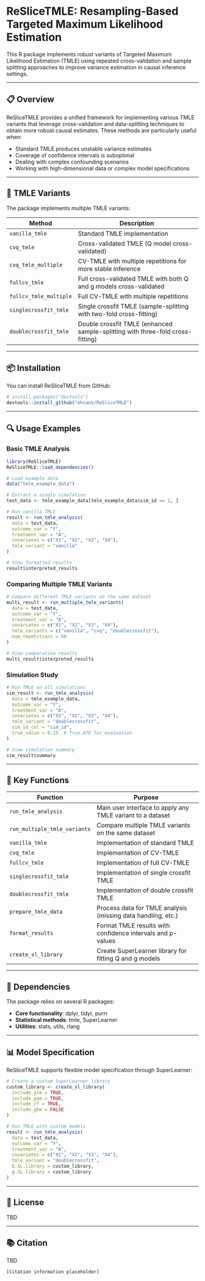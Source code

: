 # ReSliceTMLE: Resampling-Based Targeted Maximum Likelihood Estimation

This R package implements robust variants of Targeted Maximum Likelihood Estimation (TMLE) using repeated cross-validation and sample splitting approaches to improve variance estimation in causal inference settings.

---

## 📋 Overview

ReSliceTMLE provides a unified framework for implementing various TMLE variants that leverage cross-validation and data-splitting techniques to obtain more robust causal estimates. These methods are particularly useful when:

- Standard TMLE produces unstable variance estimates
- Coverage of confidence intervals is suboptimal
- Dealing with complex confounding scenarios
- Working with high-dimensional data or complex model specifications

---

## 🚀 TMLE Variants

The package implements multiple TMLE variants:

| **Method**              | **Description**                                                           |
|-------------------------|---------------------------------------------------------------------------|
| `vanilla_tmle`          | Standard TMLE implementation                                              |
| `cvq_tmle`              | Cross-validated TMLE (Q model cross-validated)                            |
| `cvq_tmle_multiple`     | CV-TMLE with multiple repetitions for more stable inference               |
| `fullcv_tmle`           | Full cross-validated TMLE with both Q and g models cross-validated        |
| `fullcv_tmle_multiple`  | Full CV-TMLE with multiple repetitions                                    |
| `singlecrossfit_tmle`   | Single crossfit TMLE (sample-splitting with two-fold cross-fitting)       |
| `doublecrossfit_tmle`   | Double crossfit TMLE (enhanced sample-splitting with three-fold cross-fitting) |

---

## 📦 Installation

You can install ReSliceTMLE from GitHub:

```r
# install.packages("devtools")
devtools::install_github("ehsanx/ReSliceTMLE")
```

---

## 🔍 Usage Examples

### Basic TMLE Analysis

```r
library(ReSliceTMLE)
ReSliceTMLE::load_dependencies()

# Load example data
data("tmle_example_data")

# Extract a single simulation
test_data <- tmle_example_data[tmle_example_data$sim_id == 1, ]

# Run vanilla TMLE
result <- run_tmle_analysis(
  data = test_data,
  outcome_var = "Y",
  treatment_var = "A",
  covariates = c("X1", "X2", "X3", "X4"),
  tmle_variant = "vanilla"
)

# View formatted results
result$interpreted_results
```

### Comparing Multiple TMLE Variants

```r
# Compare different TMLE variants on the same dataset
multi_result <- run_multiple_tmle_variants(
  data = test_data,
  outcome_var = "Y",
  treatment_var = "A",
  covariates = c("X1", "X2", "X3", "X4"),
  tmle_variants = c("vanilla", "cvq", "doublecrossfit"),
  num_repetitions = 50
)

# View comparative results
multi_result$interpreted_results
```

### Simulation Study

```r
# Run TMLE on all simulations
sim_result <- run_tmle_analysis(
  data = tmle_example_data,
  outcome_var = "Y",
  treatment_var = "A",
  covariates = c("X1", "X2", "X3", "X4"),
  tmle_variant = "doublecrossfit",
  sim_id_col = "sim_id",
  true_value = 0.25  # True ATE for evaluation
)

# View simulation summary
sim_result$summary
```

---

## 🧰 Key Functions

| **Function**              | **Purpose**                                                              |
|---------------------------|--------------------------------------------------------------------------|
| `run_tmle_analysis`       | Main user interface to apply any TMLE variant to a dataset               |
| `run_multiple_tmle_variants` | Compare multiple TMLE variants on the same dataset                    |
| `vanilla_tmle`            | Implementation of standard TMLE                                          |
| `cvq_tmle`                | Implementation of CV-TMLE                                                |
| `fullcv_tmle`             | Implementation of full CV-TMLE                                           |
| `singlecrossfit_tmle`     | Implementation of single crossfit TMLE                                   |
| `doublecrossfit_tmle`     | Implementation of double crossfit TMLE                                   |
| `prepare_tmle_data`       | Process data for TMLE analysis (missing data handling, etc.)             |
| `format_results`          | Format TMLE results with confidence intervals and p-values               |
| `create_sl_library`       | Create SuperLearner library for fitting Q and g models                   |

---

## 🔧 Dependencies

The package relies on several R packages:

- **Core functionality**: dplyr, tidyr, purrr
- **Statistical methods**: tmle, SuperLearner
- **Utilities**: stats, utils, rlang

---

## 📊 Model Specification

ReSliceTMLE supports flexible model specification through SuperLearner:

```r
# Create a custom SuperLearner library
custom_library <- create_sl_library(
  include_glm = TRUE,
  include_gam = TRUE,
  include_rf = TRUE,
  include_gbm = FALSE
)

# Run TMLE with custom models
result <- run_tmle_analysis(
  data = test_data,
  outcome_var = "Y",
  treatment_var = "A",
  covariates = c("X1", "X2", "X3", "X4"),
  tmle_variant = "doublecrossfit",
  Q.SL.library = custom_library,
  g.SL.library = custom_library
)
```

---

## 📄 License

TBD

---

## 📚 Citation

TBD

```
[Citation information placeholder]
```
